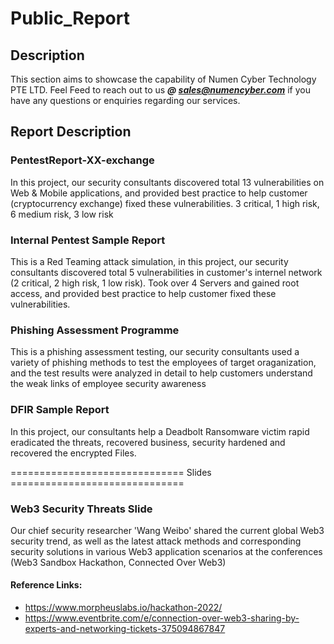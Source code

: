 # Public_Report
## Description 
This section aims to showcase the capability of Numen Cyber Technology PTE LTD.
Feel Feed to reach out to us ***@ sales@numencyber.com*** if you have any questions or enquiries regarding our services.

## Report Description


### PentestReport-XX-exchange
In this project, our security consultants discovered total 13 vulnerabilities on Web & Mobile applications, and provided best practice to help customer (cryptocurrency exchange) fixed these vulnerabilities.  3 critical, 1 high risk, 6 medium risk, 3 low risk

### Internal Pentest Sample Report
This is a Red Teaming attack simulation, in this project, our security consultants discovered total 5 vulnerabilities in customer's internel network
(2 critical, 2 high risk, 1 low risk). Took over 4 Servers and gained root access, and provided best practice to help customer fixed these vulnerabilities.

### Phishing Assessment Programme
This is a phishing assessment testing, our security consultants used a variety of phishing methods to test the employees of target oraganization, 
and the test results were analyzed in detail to help customers understand the weak links of employee security awareness

### DFIR Sample Report
In this project, our consultants help a Deadbolt Ransomware victim rapid eradicated the threats, recovered business, security hardened and recovered the encrypted Files.

============================== Slides ==============================

### Web3 Security Threats Slide
Our chief security researcher 'Wang Weibo' shared the current global Web3 security trend, as well as the latest attack methods and corresponding security solutions in various Web3 application scenarios at the conferences (Web3 Sandbox Hackathon, Connected Over Web3)

#### Reference Links:
- https://www.morpheuslabs.io/hackathon-2022/
- https://www.eventbrite.com/e/connection-over-web3-sharing-by-experts-and-networking-tickets-375094867847

